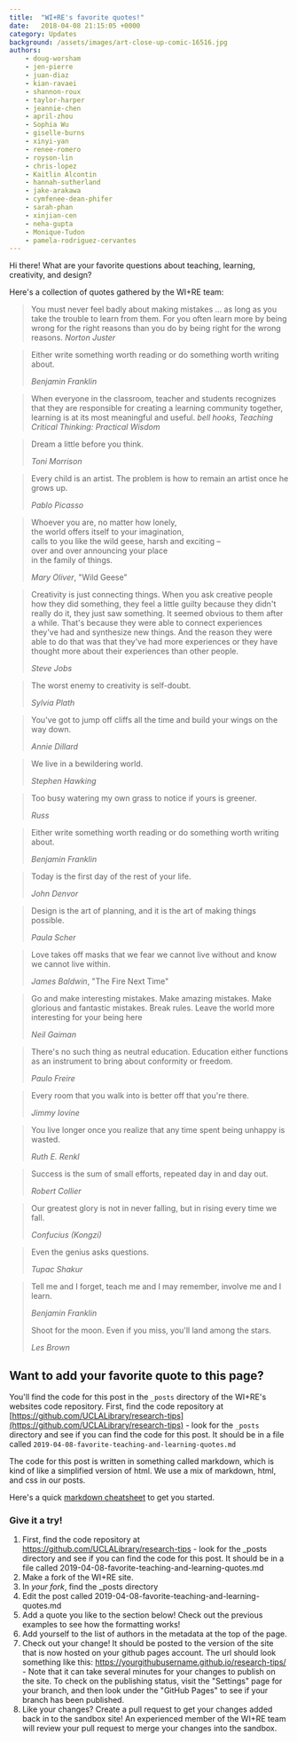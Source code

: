 ```yaml
---
title:  "WI+RE's favorite quotes!"
date:   2018-04-08 21:15:05 +0000
category: Updates
background: /assets/images/art-close-up-comic-16516.jpg
authors: 
    - doug-worsham
    - jen-pierre
    - juan-diaz
    - kian-ravaei
    - shannon-roux
    - taylor-harper
    - jeannie-chen
    - april-zhou
    - Sophia Wu
    - giselle-burns
    - xinyi-yan
    - renee-romero
    - royson-lin
    - chris-lopez
    - Kaitlin Alcontin
    - hannah-sutherland
    - jake-arakawa
    - cymfenee-dean-phifer
    - sarah-phan
    - xinjian-cen
    - neha-gupta
    - Monique-Tudon
    - pamela-rodriguez-cervantes
---
```


Hi there! What are your favorite questions about teaching, learning, creativity, and design?

Here's a collection of quotes gathered by the WI+RE team:

> You must never feel badly about making mistakes ... as long as you take the trouble to learn from them. For you often learn more by being wrong for the right reasons than you do by being right for the wrong reasons.
> _Norton Juster_

> Either write something worth reading or do something worth writing about.
>
> _Benjamin Franklin_

> When everyone in the classroom, teacher and students recognizes that they are responsible for creating a learning community together, learning is at its most meaningful and useful.
> _bell hooks, Teaching Critical Thinking: Practical Wisdom_


> Dream a little before you think. 
>
> _Toni Morrison_

> Every child is an artist. The problem is how to remain an artist once he grows up.
>
> _Pablo Picasso_

> Whoever you are, no matter how lonely,  
the world offers itself to your imagination,  
calls to you like the wild geese, harsh and exciting –  
over and over announcing your place  
in the family of things.
>
> _Mary Oliver_, "Wild Geese"

> Creativity is just connecting things. When you ask creative people how they did something, they feel a little guilty because they didn't really do it, they just saw something. It seemed obvious to them after a while. That's because they were able to connect experiences they've had and synthesize new things. And the reason they were able to do that was that they've had more experiences or they have thought more about their experiences than other people.
>
> _Steve Jobs_

>The worst enemy to creativity is self-doubt.
>
> _Sylvia Plath_

>You've got to jump off cliffs all the time and build your wings on the way down.
>
> _Annie Dillard_

>We live in a bewildering world.
>
>_Stephen Hawking_

>Too busy watering my own grass to notice if yours is greener.
>
>_Russ_

>Either write something worth reading or do something worth writing about.
>
>_Benjamin Franklin_

>Today is the first day of the rest of your life.
>
>_John Denvor_

>Design is the art of planning, and it is the art of making things possible.
>
>_Paula Scher_

>Love takes off masks that we fear we cannot live without and know we cannot live within.
>
>_James Baldwin_, "The Fire Next Time"

>Go and make interesting mistakes. Make amazing mistakes. Make glorious and fantastic mistakes. Break rules. Leave the world more interesting for your being here
>
>_Neil Gaiman_

>There's no such thing as neutral education. Education either functions as an instrument to bring about conformity or freedom.
>
>_Paulo Freire_

>Every room that you walk into is better off that you're there.
>
>_Jimmy Iovine_

>You live longer once you realize that any time spent being unhappy is wasted.
>
> _Ruth E. Renkl_

>Success is the sum of small efforts, repeated day in and day out.
>
>_Robert Collier_

>Our greatest glory is not in never falling, but in rising every time we fall.
>
>_Confucius (Kongzi)_

>Even the genius asks questions.
>
>_Tupac Shakur_

>Tell me and I forget, teach me and I may remember, involve me and I learn.
>
>_Benjamin Franklin_
>
>Shoot for the moon. Even if you miss, you'll land among the stars.
>
>_Les Brown_
## Want to add your favorite quote to this page?

You'll find the code for this post in the `_posts` directory of the WI+RE's websites code repository. First, find the code repository at [https://github.com/UCLALibrary/research-tips](https://github.com/UCLALibrary/research-tips) - look for the `_posts` directory and see if you can find the code for this post. It should be in a file called `2019-04-08-favorite-teaching-and-learning-quotes.md`

The code for this post is written in something called markdown, which is kind of like a simplified version of html. We use a mix of markdown, html, and css in our posts.

Here's a quick [markdown cheatsheet](https://github.com/adam-p/markdown-here/wiki/Markdown-Cheatsheet) to get you started.

### Give it a try!

1. First, find the code repository at https://github.com/UCLALibrary/research-tips - look for the _posts directory and see if you can find the code for this post. It should be in a file called 2019-04-08-favorite-teaching-and-learning-quotes.md
2. Make a fork of the WI+RE site.
3. In *your fork*, find the _posts directory
4. Edit the post called 2019-04-08-favorite-teaching-and-learning-quotes.md
5. Add a quote you like to the section below! Check out the previous examples to see how the formatting works! 
6. Add yourself to the list of authors in the metadata at the top of the page.
7. Check out your change! It should be posted to the version of the site that is now hosted on your github pages account. The url should look something like this: https://yourgithubusername.github.io/research-tips/ - Note that it can take several minutes for your changes to publish on the site. To check on the publishing status, visit the "Settings" page for your branch, and then look under the "GitHub Pages" to see if your branch has been published.
8. Like your changes? Create a pull request to get your changes added back in to the sandbox site! An experienced member of the WI+RE team will review your pull request to merge your changes into the sandbox.
